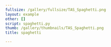 ```yaml
---
fullsize: /gallery/fullsize/TAS_Spaghetti.png
layout: example
other: []
script: spaghetti.py
thumb: /gallery/thumbnails/TAS_Spaghetti.png
title: spaghetti

---
```

